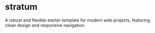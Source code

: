# stratum
A robust and flexible starter template for modern web projects, featuring clean design and responsive navigation.

